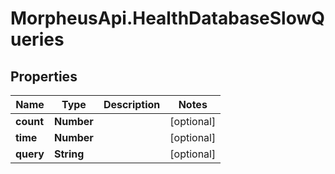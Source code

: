 # MorpheusApi.HealthDatabaseSlowQueries

## Properties

Name | Type | Description | Notes
------------ | ------------- | ------------- | -------------
**count** | **Number** |  | [optional] 
**time** | **Number** |  | [optional] 
**query** | **String** |  | [optional] 


